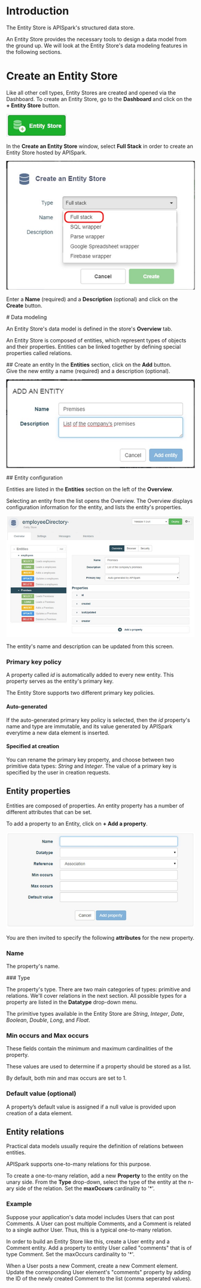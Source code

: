 # Introduction

The Entity Store is APISpark's structured data store.  

An Entity Store provides the necessary tools to design a data model from the ground up. We will look at the Entity Store's data modeling features in the following sections.


# Create an Entity Store

Like all other cell types, Entity Stores are created and opened via the Dashboard. To create an Entity Store, go to the **Dashboard** and click on the **+ Entity Store** button.

![+Entity Stores](images/01.jpg "+Entity Stores")

In the **Create an Entity Store** window, select **Full Stack** in order to create an Entity Store hosted by APISpark.

![Full Stack](images/02.jpg "Full Stack")

Enter a **Name** (required) and a **Description** (optional) and click on the **Create** button.

# Data modeling

An Entity Store's data model is defined in the store's **Overview** tab.

An Entity Store is composed of entities, which represent types of objects and their properties. Entities can be linked together by defining special properties called relations.


## Create an entity
In the **Entities** section, click on the **Add** button.  
Give the new entity a name (required) and a description (optional).

![Add Entity](images/03.jpg "Add Entity")

## Entity configuration

Entities are listed in the **Entities** section on the left of the **Overview**.

Selecting an entity from the list opens the Overview. The Overview displays configuration information for the entity, and lists the entity's properties.

![new Entity](images/04.jpg "new Entity")

The entity's name and description can be updated from this screen.

### Primary key policy

A property called *id* is automatically added to every new entity. This property serves as the entity's primary key.

The Entity Store supports two different primary key policies.

#### Auto-generated

If the auto-generated primary key policy is selected, then the *id* property's name and type are immutable, and its value generated by APISpark everytime a new data element is inserted.

#### Specified at creation

You can rename the primary key property, and choose between two primitive data types: *String* and *Integer*. The value of a primary key is specified by the user in creation requests.

## Entity properties

Entities are composed of properties. An entity property has a number of different attributes that can be set.

To add a property to an Entity, click on **+ Add a property**.

![Add property](images/05.jpg "Add property")

You are then invited to specify the following **attributes** for the new property.

### Name

The property's name.

### Type

The property's type. There are two main categories of types: primitive and relations. We'll cover relations in the next section. All possible types for a property are listed in the **Datatype** drop-down menu.

The primitive types available in the Entity Store are *String*, *Integer*, *Date*, *Boolean*, *Double*, *Long*, and *Float*.

### Min occurs and Max occurs

These fields contain the minimum and maximum cardinalities of the property.

These values are used to determine if a property should be stored as a list.

By default, both min and max occurs are set to 1.

### Default value (optional)

A property’s default value is assigned if a null value is provided upon creation of a data element.

## Entity relations

Practical data models usually require the definition of relations between entities.

APISpark supports one-to-many relations for this purpose.

To create a one-to-many relation, add a new **Property** to the entity on the unary side. From the **Type** drop-down, select the type of the entity at the n-ary side of the relation. Set the **maxOccurs** cardinality to '*'.

### Example

Suppose your application's data model includes Users that can post Comments. A User can post multiple Comments, and a Comment is related to a single author User. Thus, this is a typical one-to-many relation.

In order to build an Entity Store like this, create a User entity and a Comment entity. Add a property to entity User called "comments" that is of type Comment. Set the maxOccurs cardinality to '*'.

When a User posts a new Comment, create a new Comment element. Update the corresponding User element's "comments" property by adding the ID of the newly created Comment to the list (comma seperated values).

<!--
There are three types of relations available: association, aggregation, and composition.
-->

<!--
##### Association and aggregation relations

Currently, association and aggregation relations have the same semantics: they represent a reference to another object. In practice this means that one object will contain a reference to another object through knowledge of the referred object's primary key.

##### Composition relation

The particularity of the “composition” relation is that if entity A is “composed” by entity B, then deleting a data entry of type A will result in the deletion of the data entries of type B that compose it.
-->
